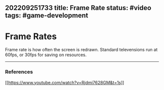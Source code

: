202209251733
title: Frame Rate
status: #video
tags: #game-development
---

# Frame Rates

Frame rate is how often the screen is redrawn. Standard televensions run at 60fps, or 30fps for saving on resources.


---
### References

[[https://www.youtube.com/watch?v=Rjdmi7628GM&t=1s]]
